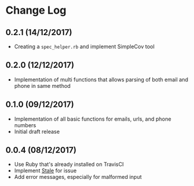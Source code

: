 # Change Log

## 0.2.1 (14/12/2017)
- Creating a `spec_helper.rb` and implement SimpleCov tool

## 0.2.0 (12/12/2017)
- Implementation of multi functions that allows parsing of both email and phone in same method

## 0.1.0 (09/12/2017)
- Implementation of all basic functions for emails, urls, and phone numbers
- Initial draft release

## 0.0.4 (08/12/2017)
- Use Ruby that's already installed on TravisCI
- Implement [Stale](https://github.com/probot/stale) for issue
- Add error messages, especially for malformed input
